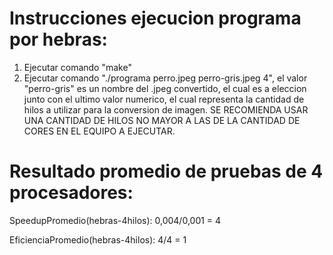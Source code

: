 # Instrucciones ejecucion programa por hebras:

1) Ejecutar comando "make"
2) Ejecutar comando "./programa perro.jpeg perro-gris.jpeg 4", el valor "perro-gris" es un nombre del .jpeg convertido, el cual es a eleccion junto con el ultimo valor numerico, el cual representa la cantidad de hilos a utilizar para la conversion de imagen. SE RECOMIENDA USAR UNA CANTIDAD DE HILOS NO MAYOR A LAS DE LA CANTIDAD DE CORES EN EL EQUIPO A EJECUTAR. 


# Resultado promedio de pruebas de 4 procesadores:

SpeedupPromedio(hebras-4hilos): 0,004/0,001 = 4

EficienciaPromedio(hebras-4hilos): 4/4 = 1


